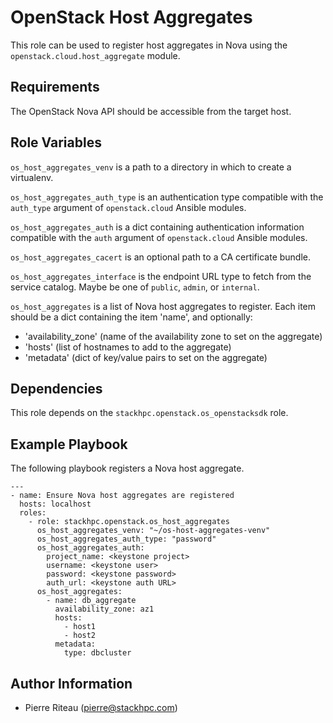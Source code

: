 OpenStack Host Aggregates
=========================

This role can be used to register host aggregates in Nova using the
`openstack.cloud.host_aggregate` module.

Requirements
------------

The OpenStack Nova API should be accessible from the target host.

Role Variables
--------------

`os_host_aggregates_venv` is a path to a directory in which to create a
virtualenv.

`os_host_aggregates_auth_type` is an authentication type compatible with the
`auth_type` argument of `openstack.cloud` Ansible modules.

`os_host_aggregates_auth` is a dict containing authentication information
compatible with the `auth` argument of `openstack.cloud` Ansible modules.

`os_host_aggregates_cacert` is an optional path to a CA certificate bundle.

`os_host_aggregates_interface` is the endpoint URL type to fetch from the
service catalog. Maybe be one of `public`, `admin`, or `internal`.

`os_host_aggregates` is a list of Nova host aggregates to register. Each item
should be a dict containing the item 'name', and optionally:

* 'availability_zone' (name of the availability zone to set on the aggregate)
* 'hosts' (list of hostnames to add to the aggregate)
* 'metadata' (dict of key/value pairs to set on the aggregate)

Dependencies
------------

This role depends on the `stackhpc.openstack.os_openstacksdk` role.

Example Playbook
----------------

The following playbook registers a Nova host aggregate.

    ---
    - name: Ensure Nova host aggregates are registered
      hosts: localhost
      roles:
        - role: stackhpc.openstack.os_host_aggregates
          os_host_aggregates_venv: "~/os-host-aggregates-venv"
          os_host_aggregates_auth_type: "password"
          os_host_aggregates_auth:
            project_name: <keystone project>
            username: <keystone user>
            password: <keystone password>
            auth_url: <keystone auth URL>
          os_host_aggregates:
            - name: db_aggregate
              availability_zone: az1
              hosts:
                - host1
                - host2
              metadata:
                type: dbcluster

Author Information
------------------

- Pierre Riteau (<pierre@stackhpc.com>)
